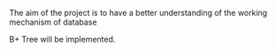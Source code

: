 The aim of the project is to have a better understanding of the working mechanism of database

B+ Tree will be implemented.
